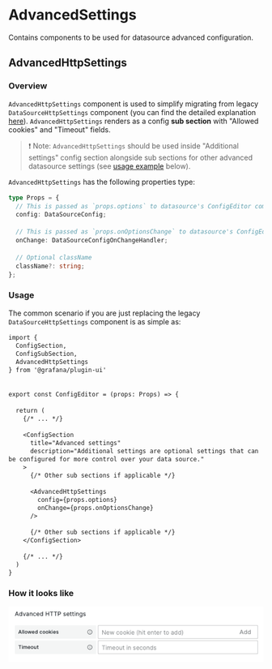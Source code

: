 # AdvancedSettings

Contains components to be used for datasource advanced configuration.

## AdvancedHttpSettings

### Overview

`AdvancedHttpSettings` component is used to simplify migrating from legacy `DataSourceHttpSettings` component (you can find the detailed explanation [here](../migrating-from-datasource-http-settings.md)).
`AdvancedHttpSettings` renders as a config **sub section** with "Allowed cookies" and "Timeout" fields.

> ❗️ Note: `AdvancedHttpSettings` should be used inside "Additional settings" config section alongside sub sections for other advanced datasource settings (see [usage example](#usage) below).

`AdvancedHttpSettings` has the following properties type:

```ts
type Props = {
  // This is passed as `props.options` to datasource's ConfigEditor component
  config: DataSourceConfig;

  // This is passed as `props.onOptionsChange` to datasource's ConfigEditor component
  onChange: DataSourceConfigOnChangeHandler;

  // Optional className
  className?: string;
};
```

### Usage

The common scenario if you are just replacing the legacy `DataSourceHttpSettings` component is as simple as:

```tsx
import {
  ConfigSection,
  ConfigSubSection,
  AdvancedHttpSettings
} from '@grafana/plugin-ui'


export const ConfigEditor = (props: Props) => {

  return (
    {/* ... */}

    <ConfigSection
      title="Advanced settings"
      description="Additional settings are optional settings that can be configured for more control over your data source."
    >
      {/* Other sub sections if applicable */}

      <AdvancedHttpSettings
        config={props.options}
        onChange={props.onOptionsChange}
      />

      {/* Other sub sections if applicable */}
    </ConfigSection>

    {/* ... */}
  )
}
```

### How it looks like

<img src="./docs-img/advanced-http-settings.png" width="600">
